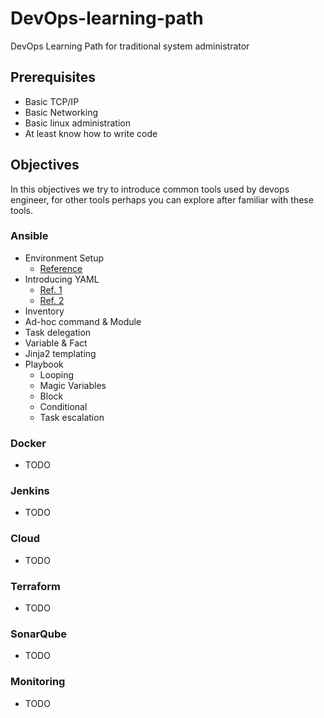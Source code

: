 # DevOps-learning-path
DevOps Learning Path for traditional system administrator

## Prerequisites
- Basic TCP/IP
- Basic Networking
- Basic linux administration
- At least know how to write code

## Objectives
In this objectives we try to introduce common tools used by devops engineer, for other tools perhaps you can explore after familiar with these tools.

### Ansible
- Environment Setup
  - [Reference](https://docs.ansible.com/ansible/latest/installation_guide/intro_installation.html)
- Introducing YAML
  - [Ref. 1](https://yaml-online-parser.appspot.com/)
  - [Ref. 2](https://docs.ansible.com/ansible/latest/reference_appendices/YAMLSyntax.html)
- Inventory
- Ad-hoc command & Module
- Task delegation
- Variable & Fact
- Jinja2 templating
- Playbook
  - Looping
  - Magic Variables
  - Block
  - Conditional
  - Task escalation

### Docker
- TODO

### Jenkins
- TODO

### Cloud
- TODO

### Terraform
- TODO

### SonarQube
- TODO

### Monitoring
- TODO
